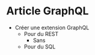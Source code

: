 # Article GraphQL

- Créer une extension GraphQL
    - Pour du REST
        - Sans 
    - Pour du SQL
